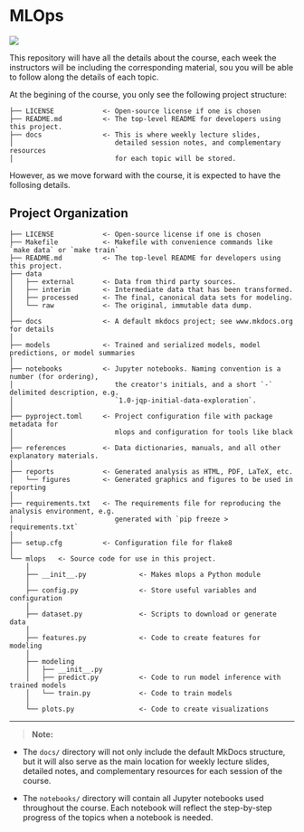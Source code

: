 # MLOps

<a target="_blank" href="https://cookiecutter-data-science.drivendata.org/">
    <img src="https://img.shields.io/badge/CCDS-Project%20template-328F97?logo=cookiecutter" />
</a>

This repository will have all the details about the course, each week the instructors will be including the corresponding material, sou you will be able to follow along the details of each topic.

At the begining of the course, you only see the following project structure:

```
├── LICENSE            <- Open-source license if one is chosen
├── README.md          <- The top-level README for developers using this project.
├── docs               <- This is where weekly lecture slides,
│                         detailed session notes, and complementary resources
│                         for each topic will be stored.
```

However, as we move forward with the course, it is expected to have the follosing details.

## Project Organization

```
├── LICENSE            <- Open-source license if one is chosen
├── Makefile           <- Makefile with convenience commands like `make data` or `make train`
├── README.md          <- The top-level README for developers using this project.
├── data
│   ├── external       <- Data from third party sources.
│   ├── interim        <- Intermediate data that has been transformed.
│   ├── processed      <- The final, canonical data sets for modeling.
│   └── raw            <- The original, immutable data dump.
│
├── docs               <- A default mkdocs project; see www.mkdocs.org for details
│
├── models             <- Trained and serialized models, model predictions, or model summaries
│
├── notebooks          <- Jupyter notebooks. Naming convention is a number (for ordering),
│                         the creator's initials, and a short `-` delimited description, e.g.
│                         `1.0-jqp-initial-data-exploration`.
│
├── pyproject.toml     <- Project configuration file with package metadata for 
│                         mlops and configuration for tools like black
│
├── references         <- Data dictionaries, manuals, and all other explanatory materials.
│
├── reports            <- Generated analysis as HTML, PDF, LaTeX, etc.
│   └── figures        <- Generated graphics and figures to be used in reporting
│
├── requirements.txt   <- The requirements file for reproducing the analysis environment, e.g.
│                         generated with `pip freeze > requirements.txt`
│
├── setup.cfg          <- Configuration file for flake8
│
└── mlops   <- Source code for use in this project.
    │
    ├── __init__.py             <- Makes mlops a Python module
    │
    ├── config.py               <- Store useful variables and configuration
    │
    ├── dataset.py              <- Scripts to download or generate data
    │
    ├── features.py             <- Code to create features for modeling
    │
    ├── modeling                
    │   ├── __init__.py 
    │   ├── predict.py          <- Code to run model inference with trained models          
    │   └── train.py            <- Code to train models
    │
    └── plots.py                <- Code to create visualizations
```

--------

> **Note:** 
- The `docs/` directory will not only include the default MkDocs structure, but it will also serve as the main location for weekly lecture slides, detailed notes, and complementary resources for each session of the course.

- The `notebooks/` directory will contain all Jupyter notebooks used throughout the course. Each notebook will reflect the step-by-step progress of the topics when a notebook is needed.
